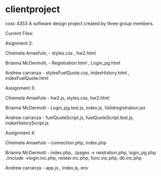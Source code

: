 # clientproject
cosc 4353
A software design project created by three group members.


Current Files:

Asignment 2:


Chiemela Amaefule, - styles.css , hw2.html

Brianna McDermott, - Registration.html , Login_pg.html

Andrew carranza  - stylesFuelQuote.css, indexHistory.html , indexFuelQuote.html


Assignment 3:

Chiemela Amaefule - hw2.js, styles.css, hw2.html

Brianna McDermott - Login_pg.test.js, index.js, Validregistration.jsx

Andrew carranza - fuelQuoteScript.js, fuelQuoteScript.test.js, indexHistoryScript.js


Assignment 4: 

Chiemela Amaefule - connection.php, index.php

Brianna McDermott - index.php, ./pages -> reistration.php, login_pg.php ./include ->login.inc.php, reister.inc.php, func.inc.php, db.inc.php

Andrew carranza - app.js , index.js, env
